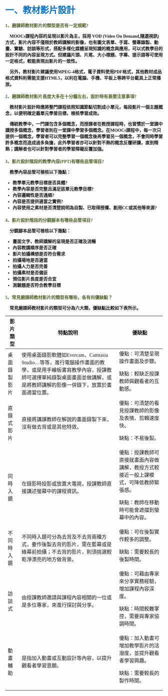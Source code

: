 # <font color=#0071C2 face=微軟正黑體>一、教材影片設計</font>

<font face=微軟正黑體>

<font color=#4E6228 face=微軟正黑體><h4>1、磨課師教材影片的類型是否有一定規範?</font>

<p>&nbsp;&nbsp;&nbsp;&nbsp;MOOCs課程內容的呈現以影片為主，採用 VOD (Video On Demand,隨選視訊)方式，影片內容不僅限於教師講解的影像，也有圖文表單、手寫、螢幕錄製、動畫、實驗、訪談等形式，搭配多樣化媒體呈現知識的概念與應用，可以式教學目的設計不同的內容呈現方式。但建議片頭、片尾、大小標題、字幕、提示語等可使用一定格式，較能表現出影片的一致性。 </p>

<p>&nbsp;&nbsp;&nbsp;&nbsp;另外，教材影片建議使用MPEG-4格式，電子資料使用PDF格式，其他教材成品格式資料則需能支援HTML5，以利在電腦、手機、平板上等跨平台載具上正常播放。 </p>

<font color=#4E6228 face=微軟正黑體><h4>2、磨課師教材影片長度大多在十分鐘左右，設計時有甚麼注意事項?</font>

<p>&nbsp;&nbsp;&nbsp;&nbsp;教材影片設計時應將整門課程依照知識節點切割成小單元，每段影片一個主題概念，以便明確定義單元學習目標，檢核學習成效。 </p>

<p>&nbsp;&nbsp;&nbsp;&nbsp;傳統教學中，一門課包含多個概念，而授課者在教授課程時，也習慣於一堂課中講授多個概念，學習者則在一堂課中學習多個概念。在MOOCs課程中，每一次只提供一個概念，學習者可以完整學習一個概念後再學習另一個概念，不會同時學習許多概念而造成過多負擔，此外學習者亦可以針對不熟的概念反覆研讀，直到精熟；講解者也可以針對學習者的學習障礙反覆加強。 </p>

<font color=#4E6228 face=微軟正黑體><h4>3、影片設計階段的教學內容(PPT)有哪些品管項目?</font>

<p>&nbsp;&nbsp;&nbsp;&nbsp;教學內容品管可檢核以下幾點： </p>

* 教學單元教學目標是否具體?
* 教學內容是否完整且滿足該單元教學目標?
* 內容邏輯性是否通順?
* 內容是否提供適當之實例?
* 內容使用之素材是否清楚說明為自製、已取得授權、創用CC或其他等來源?

<font color=#4E6228 face=微軟正黑體><h4>4、影片設計階段的分鏡腳本有哪些品管項目?</font>

<p>&nbsp;&nbsp;&nbsp;&nbsp;分鏡腳本品管可檢核以下幾點： </p>

* 畫面文字、教師講解的呈現是否正確及流暢
* 內容教講順序是否正確
* 影片拍攝構想是否符合需求
* 拍攝場地是否適當
* 拍攝人力是否完善
* 拍攝素材是否備妥
* 預估影片長度是否合宜
* 測驗題是否符合教學目標

<font color=#4E6228 face=微軟正黑體><h4>5、常見磨課師教材影片的類型有哪些，各有何優缺點？</font>

<p>&nbsp;&nbsp;&nbsp;&nbsp;常見磨課師教材影片的類型可分為六大類，優缺點比較如下表所示。 </p>

| 影片類型 | 特點說明 |優缺點 |
| -- | -- | -- |
| 桌面錄製影片 | 使用桌面錄影軟體如Evercam、Camtasia Studio…等等，進行電腦操作畫面的教學，或是用手繪板書寫教學內容，授課教師可選擇單純錄製桌面畫面並做講解，或是將教師講解的影像一併錄下，放置於畫面適當位置。 | 優點：可清楚呈現操作畫面及步驟。<p>缺點：較缺乏授課教師與觀看者的互動感。</p>|
| 直錄式影片 |直接將講課教師在解說的畫面錄製下來，沒有做去背或是其他特效。|優點：可清楚的看見授課教師的影像及表情、剪輯速度快。<p>缺點：不易後製。</p>|
| 同時入鏡 | 在錄影時投影或放置大電視，授課教師直接講述螢幕中的課程資訊。 | 優點：授課教師可直接就畫面內容做講解，教授方式較接近一般上課模式，可降低教師緊張感。<p>缺點：教師在移動時可能會遮擋到螢幕中的內容。</p>|
| 不同時入鏡 | 不同時入鏡可分為去背及不去背兩種方式，要作後製去背的影片，需在藍幕或是綠幕前拍攝；不去背的影片，則須挑選較乾淨漂亮的地方做背景。 | 優點：可在後製實作較多的調整。<p>缺點：需要較長的後製時間。</p>|
|訪談式 | 由授課教師邀請與課程內容相關的一位或是多位專家，來進行探討與分享。 | 優點：可藉由專家來分享實務經驗，增加課程內容深度。<p>缺點：時間較難掌控，需要與專家協調時間。</p>|
| 動畫輔助 | 是指加入動畫或互動設計等內容，以提升觀看者學習意願。 | 優點：加入動畫可增加教學影片的活潑度，並提升觀看者學習興趣。<p>缺點：需要較長的製作時間。</p>|